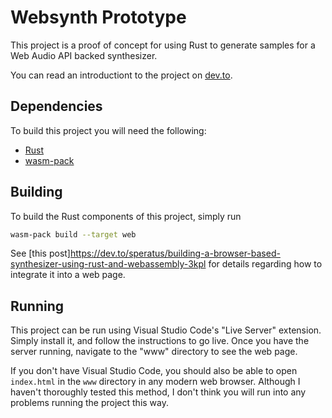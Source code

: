 # Websynth Prototype
This project is a proof of concept for using Rust to generate samples for a Web Audio API backed synthesizer.

You can read an introductiont to the project on [dev.to](https://dev.to/speratus/building-a-browser-based-synthesizer-using-rust-and-webassembly-3kpl).

## Dependencies
To build this project you will need the following:

* [Rust](https://www.rust-lang.org/)
* [wasm-pack](https://rustwasm.github.io/wasm-pack/installer/)

## Building
To build the Rust components of this project, simply run

```sh
wasm-pack build --target web
```
See [this post]https://dev.to/speratus/building-a-browser-based-synthesizer-using-rust-and-webassembly-3kpl for details regarding how to integrate it into a web page.

## Running
This project can be run using Visual Studio Code's "Live Server" extension. Simply install it, and follow the instructions to go live.
Once you have the server running, navigate to the "www" directory to see the web page.

If you don't have Visual Studio Code, you should also be able to open `index.html` in the `www` directory in any modern web browser.
Although I haven't thoroughly tested this method, I don't think you will run into any problems running the project this way.